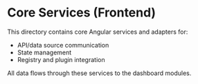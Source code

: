 # Core Services (Frontend)

This directory contains core Angular services and adapters for:
- API/data source communication
- State management
- Registry and plugin integration

All data flows through these services to the dashboard modules.
